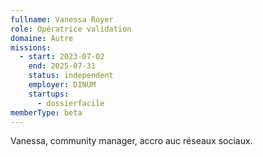 ```yaml
---
fullname: Vanessa Royer
role: Opératrice validation
domaine: Autre
missions:
  - start: 2023-07-02
    end: 2025-07-31
    status: independent
    employer: DINUM
    startups:
      - dossierfacile
memberType: beta
---
```

Vanessa, community manager, accro auc réseaux sociaux.
